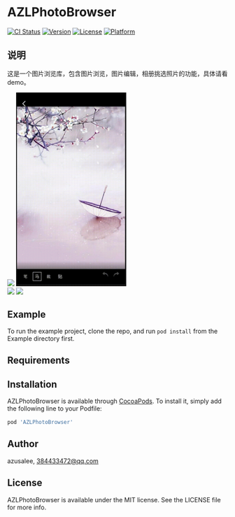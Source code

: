 # AZLPhotoBrowser

[![CI Status](https://img.shields.io/travis/azusalee/AZLPhotoBrowser.svg?style=flat)](https://travis-ci.org/azusalee/AZLPhotoBrowser)
[![Version](https://img.shields.io/cocoapods/v/AZLPhotoBrowser.svg?style=flat)](https://cocoapods.org/pods/AZLPhotoBrowser)
[![License](https://img.shields.io/cocoapods/l/AZLPhotoBrowser.svg?style=flat)](https://cocoapods.org/pods/AZLPhotoBrowser)
[![Platform](https://img.shields.io/cocoapods/p/AZLPhotoBrowser.svg?style=flat)](https://cocoapods.org/pods/AZLPhotoBrowser)

## 说明

这是一个图片浏览库，包含图片浏览，图片编辑，相册挑选照片的功能，具体请看demo。

<div>
	<img src="https://github.com/azusalee/AZLPhotoBrowser/raw/master/Assets/pen.gif" width = "50%" div/>
	<img src="https://github.com/azusalee/AZLPhotoBrowser/raw/master/Assets/mosic.gif" width = "50%" div/>
</div>

<div>
	<img src="https://github.com/azusalee/AZLPhotoBrowser/raw/master/Assets/clip.gif" width = "50%" div/>
       <img src="https://github.com/azusalee/AZLPhotoBrowser/raw/master/Assets/label.gif" width = "50%" div/>   
</div>

## Example

To run the example project, clone the repo, and run `pod install` from the Example directory first.

## Requirements

## Installation

AZLPhotoBrowser is available through [CocoaPods](https://cocoapods.org). To install
it, simply add the following line to your Podfile:

```ruby
pod 'AZLPhotoBrowser'
```

## Author

azusalee, 384433472@qq.com

## License

AZLPhotoBrowser is available under the MIT license. See the LICENSE file for more info.
